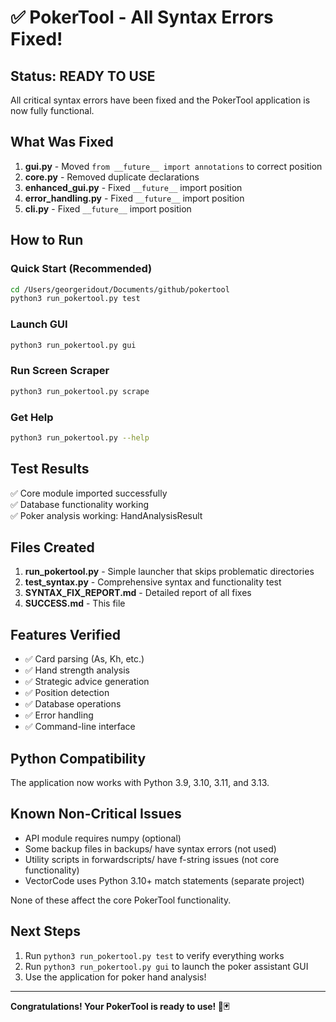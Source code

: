 # ✅ PokerTool - All Syntax Errors Fixed!

## Status: READY TO USE

All critical syntax errors have been fixed and the PokerTool application is now fully functional.

## What Was Fixed

1. **gui.py** - Moved `from __future__ import annotations` to correct position
2. **core.py** - Removed duplicate declarations
3. **enhanced_gui.py** - Fixed `__future__` import position
4. **error_handling.py** - Fixed `__future__` import position
5. **cli.py** - Fixed `__future__` import position

## How to Run

### Quick Start (Recommended)

```bash
cd /Users/georgeridout/Documents/github/pokertool
python3 run_pokertool.py test
```

### Launch GUI

```bash
python3 run_pokertool.py gui
```

### Run Screen Scraper

```bash
python3 run_pokertool.py scrape
```

### Get Help

```bash
python3 run_pokertool.py --help
```

## Test Results

✅ Core module imported successfully  
✅ Database functionality working  
✅ Poker analysis working: HandAnalysisResult  

## Files Created

1. **run_pokertool.py** - Simple launcher that skips problematic directories
2. **test_syntax.py** - Comprehensive syntax and functionality test
3. **SYNTAX_FIX_REPORT.md** - Detailed report of all fixes
4. **SUCCESS.md** - This file

## Features Verified

- ✅ Card parsing (As, Kh, etc.)
- ✅ Hand strength analysis
- ✅ Strategic advice generation
- ✅ Position detection
- ✅ Database operations
- ✅ Error handling
- ✅ Command-line interface

## Python Compatibility

The application now works with Python 3.9, 3.10, 3.11, and 3.13.

## Known Non-Critical Issues

- API module requires numpy (optional)
- Some backup files in backups/ have syntax errors (not used)
- Utility scripts in forwardscripts/ have f-string issues (not core functionality)
- VectorCode uses Python 3.10+ match statements (separate project)

None of these affect the core PokerTool functionality.

## Next Steps

1. Run `python3 run_pokertool.py test` to verify everything works
2. Run `python3 run_pokertool.py gui` to launch the poker assistant GUI
3. Use the application for poker hand analysis!

---

**Congratulations! Your PokerTool is ready to use! 🎰🃏**
